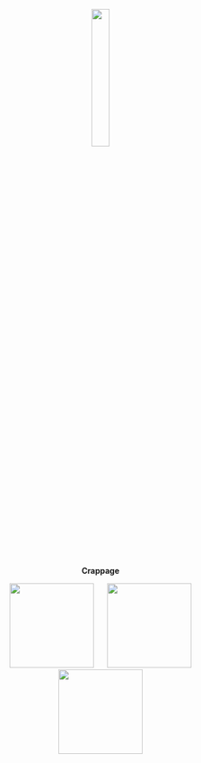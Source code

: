 <p align="center">
  <img width="25%" src="https://cdn.discordapp.com/avatars/696245520129196063/86c414c669e503c8843fcbe02c95cd8d.png?size=4096" />
</p>

<p align="center">
  <b>Crappage</b>
</p>

<p align="center">
<a href="#about"><img width="150px" style="padding: 0 10px;" src="https://cdn-icons-png.flaticon.com/512/167/167801.png"></a>
<a href="#previews"><img width="150px" style="padding: 0 10px;" src="https://t3.ftcdn.net/jpg/04/48/10/98/240_F_448109842_l4y4TtLzi7r5YBaQp5X7loVcetbuyc1d.jpg"></a>
<a href="#setup"><img width="150px" style="padding: 0 10px;" src="https://cdn-icons-png.flaticon.com/128/2099/2099058.png"></a>
</p>
